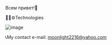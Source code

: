 Всем привет!🪻

👩‍💻⚙️Technologies

![image](https://github.com/OlgaAZE/OlgaAZE/assets/93489759/18f42bfa-a88d-4b37-b02b-89c96d30dd92)

📞My contact
e-mail: moonlight2216@yahoo.com
